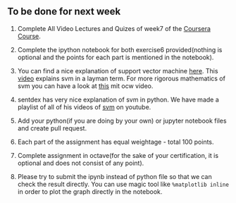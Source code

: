 ## To be done for next week

1. Complete All Video Lectures and Quizes of week7 of the [Coursera Course](https://www.coursera.org/learn/machine-learning).

2. Complete the ipython notebook for both exercise6 provided(nothing is optional and the points for each part is mentioned in the notebook).

3. You can find a nice explanation of support vector machine [here](https://blog.statsbot.co/support-vector-machines-tutorial-c1618e635e93). This [video](https://youtu.be/Y6RRHw9uN9o) explains svm in a layman term. For more rigorous mathematics of svm you can have a look at [this](https://youtu.be/_PwhiWxHK8o) mit ocw video. 

4. sentdex has very nice explanation of svm in python. We have made a playlist of all of his videos of [svm](https://www.youtube.com/watch?v=AbVtcUBlBok&list=PLQlV3IS5o2CRyhvxUnxWCg1kFscUpZFQc) on youtube.

5. Add your python(if you are doing by your own) or jupyter notebook files and create pull request.

6. Each part of the assignment has equal weightage - total 100 points.

7. Complete assignment in octave(for the sake of your certification, it is optional and does not consist of any point).

8. Please try to submit the ipynb instead of python file so that we can check the result directly. You can use magic tool like `%matplotlib inline` in order to plot the graph directly in the notebook.
